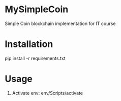 # MySimpleCoin
Simple Coin blockchain implementation for IT course

# Installation 
pip install -r requirements.txt

# Usage
1. Activate env: env/Scripts/activate
